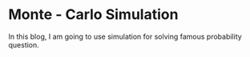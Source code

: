 # Monte - Carlo Simulation

In this blog, I am going to use simulation for solving famous probability question.


